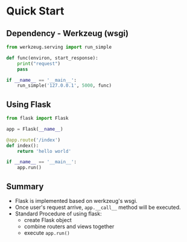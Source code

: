 # Quick Start

## Dependency - Werkzeug (wsgi)
```python
from werkzeug.serving import run_simple

def func(environ, start_response):
    print("request")
    pass

if __name__ == '__main__':
    run_simple('127.0.0.1', 5000, func)
```

## Using Flask
```python
from flask import Flask

app = Flask(__name__)

@app.route('/index')
def index():
    return 'hello world'

if __name__ == '__main__':
    app.run()
```

## Summary
- Flask is implemented based on werkzeug's wsgi.
- Once user's request arrive, `app.__call__` method will be executed.
- Standard Procedure of using flask:
  - create Flask object
  - combine routers and views together
  - execute `app.run()`